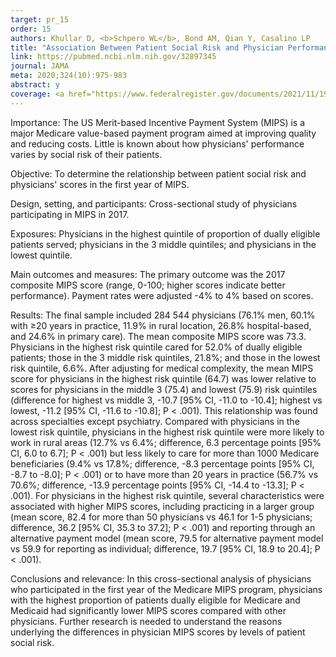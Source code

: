 ```yaml
---
target: pr_15
order: 15
authors: Khullar D, <b>Schpero WL</b>, Bond AM, Qian Y, Casalino LP
title: "Association Between Patient Social Risk and Physician Performance Scores in the First Year of the Merit-Based Incentive Payment System"
link: https://pubmed.ncbi.nlm.nih.gov/32897345
journal: JAMA
meta: 2020;324(10):975-983
abstract: y
coverage: <a href="https://www.federalregister.gov/documents/2021/11/19/2021-23972/medicare-program-cy-2022-payment-policies-under-the-physician-fee-schedule-and-other-changes-to-part" target="_blank">CMS Final Rule</a>, <a href="https://www.healthcaredive.com/news/doctors-affiliated-with-health-systems-have-much-higher-mips-scores-jama-s/584823/" target="_blank">Healthcare Dive</a>, <a href="https://jamanetwork.com/journals/jama/article-abstract/2770389" target="_blank"><i>JAMA</i></a>, <a href="https://www.medpagetoday.com/opinion/second-opinions/94255" target="_blank">MedPage Today</a>, <a href="https://www.modernhealthcare.com/opinion-editorial/its-time-measure-what-actually-matters-social-drivers-health" target="_blank">Modern Healthcare</a>
---
```

Importance: The US Merit-based Incentive Payment System (MIPS) is a major Medicare value-based payment program aimed at improving quality and reducing costs. Little is known about how physicians' performance varies by social risk of their patients.

Objective: To determine the relationship between patient social risk and physicians' scores in the first year of MIPS.

Design, setting, and participants: Cross-sectional study of physicians participating in MIPS in 2017.

Exposures: Physicians in the highest quintile of proportion of dually eligible patients served; physicians in the 3 middle quintiles; and physicians in the lowest quintile.

Main outcomes and measures: The primary outcome was the 2017 composite MIPS score (range, 0-100; higher scores indicate better performance). Payment rates were adjusted -4% to 4% based on scores.

Results: The final sample included 284 544 physicians (76.1% men, 60.1% with ≥20 years in practice, 11.9% in rural location, 26.8% hospital-based, and 24.6% in primary care). The mean composite MIPS score was 73.3. Physicians in the highest risk quintile cared for 52.0% of dually eligible patients; those in the 3 middle risk quintiles, 21.8%; and those in the lowest risk quintile, 6.6%. After adjusting for medical complexity, the mean MIPS score for physicians in the highest risk quintile (64.7) was lower relative to scores for physicians in the middle 3 (75.4) and lowest (75.9) risk quintiles (difference for highest vs middle 3, -10.7 [95% CI, -11.0 to -10.4]; highest vs lowest, -11.2 [95% CI, -11.6 to -10.8]; P < .001). This relationship was found across specialties except psychiatry. Compared with physicians in the lowest risk quintile, physicians in the highest risk quintile were more likely to work in rural areas (12.7% vs 6.4%; difference, 6.3 percentage points [95% CI, 6.0 to 6.7]; P < .001) but less likely to care for more than 1000 Medicare beneficiaries (9.4% vs 17.8%; difference, -8.3 percentage points [95% CI, -8.7 to -8.0]; P < .001) or to have more than 20 years in practice (56.7% vs 70.6%; difference, -13.9 percentage points [95% CI, -14.4 to -13.3]; P < .001). For physicians in the highest risk quintile, several characteristics were associated with higher MIPS scores, including practicing in a larger group (mean score, 82.4 for more than 50 physicians vs 46.1 for 1-5 physicians; difference, 36.2 [95% CI, 35.3 to 37.2]; P < .001) and reporting through an alternative payment model (mean score, 79.5 for alternative payment model vs 59.9 for reporting as individual; difference, 19.7 [95% CI, 18.9 to 20.4]; P < .001).

Conclusions and relevance: In this cross-sectional analysis of physicians who participated in the first year of the Medicare MIPS program, physicians with the highest proportion of patients dually eligible for Medicare and Medicaid had significantly lower MIPS scores compared with other physicians. Further research is needed to understand the reasons underlying the differences in physician MIPS scores by levels of patient social risk.
